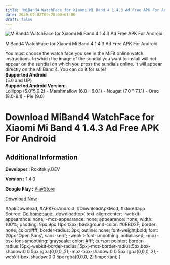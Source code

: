 ```yaml
---
title: 'MiBand4 WatchFace for Xiaomi Mi Band 4 1.4.3 Ad Free APK For Android'
date: 2020-02-02T09:28:00+01:00
draft: false
---
```


![MiBand4 WatchFace for Xiaomi Mi Band 4 1.4.3 Ad Free APK For Android](https://i2.wp.com/apkhome.net/wp-content/uploads/2020/02/MiBand4-WatchFace-for-Xiaomi-Mi-Band-4-1.4.3-Ad-Free.png "MiBand4 WatchFace for Xiaomi Mi Band 4 1.4.3 Ad Free APK For Android")

  

MiBand4 WatchFace for Xiaomi Mi Band 4 1.4.3 Ad Free APK For Android

You must choose the watch face you see in the MiFit online watch instructions. In which the image of the sundial you want to install will not appear on the sundial on which you press the sundials online. It will appear directly on the Mi Band 4. You can do it for sure!  
**Supported Android**  
{5.0 and UP}  
**Supported Android Version**:-  
Lollipop (5.0"5.0.2) - Marshmallow (6.0 - 6.0.1) - Nougat (7.0 " 7.1.1) - Oreo (8.0-8.1) - Pie (9.0)

Download MiBand4 WatchFace for Xiaomi Mi Band 4 1.4.3 Ad Free APK For Android
=============================================================================

Additional Information
----------------------

**Developer :** Rokitskiy.DEV

**Version :** 1.4.3

**Google Play :** [PlayStore](https://play.google.com/store/apps/details?id=dev.rokitskiy.miband_watchface&hl=en)

  

[Download Now](https://store4app.co/post/miband4-watchface-for-xiaomi-mi-band-4-1-4-3-ad-free-apk-for-android_1580630509)

  
#ApkDownload, #APKForAndroid, #DownloadApkMod, #store4app  
Source: [Go homepage.](https://store4app.co/post/miband4-watchface-for-xiaomi-mi-band-4-1-4-3-ad-free-apk-for-android_1580630509) .downloadtop{ text-align:center; -webkit-appearance: none; -moz-appearance: none; appearance: none; width: 100%; padding: 9px 9px 11px 13px; background-color: #0EBD3F; border: none; color:#fff; border-radius: 3px; outline: none; font-weight;bold; font: 20px 'Open Sans', sans-serif; -webkit-font-smoothing: antialiased; -moz-osx-font-smoothing: grayscale; color: #fff; cursor: pointer; border-radius:15px;-webkit-border-radius:15px;-moz-border-radius:5px;box-shadow:0 0 5px rgba(0,0,0,.2);-moz-box-shadow:0 0 5px rgba(0,0,0,.2);-webkit-box-shadow:0 0 5px rgba(0,0,0,.2) !important; }